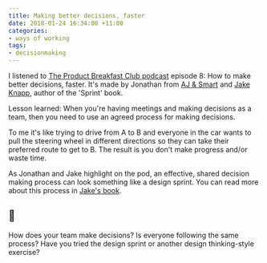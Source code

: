```yaml
---
title: Making better decisions, faster
date: 2018-01-24 16:34:00 +11:00
categories:
- ways of working
tags:
- decisionmaking
---
```


I listened to [The Product Breakfast Club podcast](https://rss.simplecast.com/podcasts/3985/rss) episode 8: How to make better decisions, faster. It's made by Jonathan from [AJ & Smart](https://ajsmart.com) and [Jake Knapp](https://jakeknapp.com), author of the 'Sprint' book.

Lesson learned: When you're having meetings and making decisions as a team, then you need to use an agreed process for making decisions.

To me it's like trying to drive from A to B and everyone in the car wants to pull the steering wheel in different directions so they can take their preferred route to get to B. The result is you don't make progress and/or waste time.

As Jonathan and Jake highlight on the pod, an effective, shared decision making process can look something like a design sprint. You can read more about this process in [Jake's book](https://www.thesprintbook.com).

## 🤔
How does your team make decisions? Is everyone following the same process? Have you tried the design sprint or another design thinking-style exercise?
